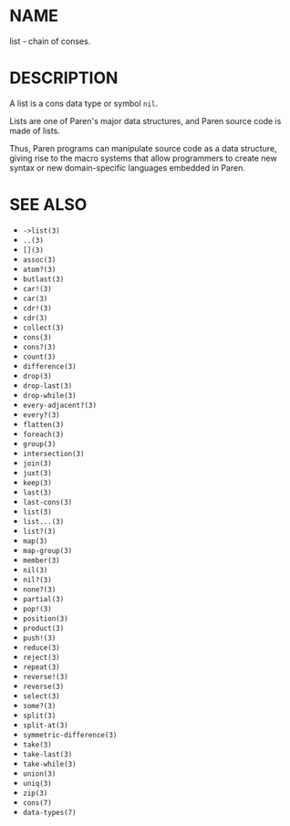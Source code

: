# NAME
list - chain of conses.

# DESCRIPTION
A list is a cons data type or symbol `nil`.

Lists are one of Paren's major data structures, and Paren source code is made of lists.

Thus, Paren programs can manipulate source code as a data structure, giving rise to the macro systems that allow programmers to create new syntax or new domain-specific languages embedded in Paren.

# SEE ALSO
- `->list(3)`
- `..(3)`
- `[](3)`
- `assoc(3)`
- `atom?(3)`
- `butlast(3)`
- `car!(3)`
- `car(3)`
- `cdr!(3)`
- `cdr(3)`
- `collect(3)`
- `cons(3)`
- `cons?(3)`
- `count(3)`
- `difference(3)`
- `drop(3)`
- `drop-last(3)`
- `drop-while(3)`
- `every-adjacent?(3)`
- `every?(3)`
- `flatten(3)`
- `foreach(3)`
- `group(3)`
- `intersection(3)`
- `join(3)`
- `juxt(3)`
- `keep(3)`
- `last(3)`
- `last-cons(3)`
- `list(3)`
- `list...(3)`
- `list?(3)`
- `map(3)`
- `map-group(3)`
- `member(3)`
- `nil(3)`
- `nil?(3)`
- `none?(3)`
- `partial(3)`
- `pop!(3)`
- `position(3)`
- `product(3)`
- `push!(3)`
- `reduce(3)`
- `reject(3)`
- `repeat(3)`
- `reverse!(3)`
- `reverse(3)`
- `select(3)`
- `some?(3)`
- `split(3)`
- `split-at(3)`
- `symmetric-difference(3)`
- `take(3)`
- `take-last(3)`
- `take-while(3)`
- `union(3)`
- `uniq(3)`
- `zip(3)`
- `cons(7)`
- `data-types(7)`
